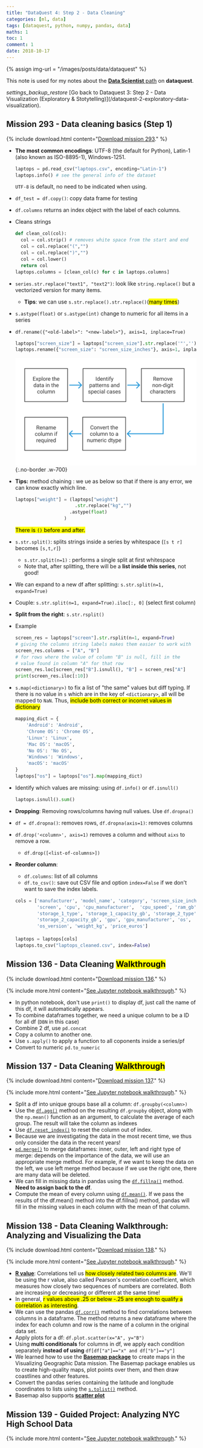 ```yaml
---
title: "DataQuest 4: Step 2 - Data Cleaning"
categories: [ml, data]
tags: [dataquest, python, numpy, pandas, data]
maths: 1
toc: 1
comment: 1
date: 2018-10-17
---
```


{% assign img-url = "/images/posts/data/dataquest" %}

This note is used for my notes about the [**Data Scientist** path](https://www.dataquest.io/path/data-scientist) on **dataquest**.

<div class="see-again">
<i class="material-icons">settings_backup_restore</i>
<span markdown="1">
[Go back to Dataquest 3: Step 2 - Data Visualization (Exploratory & Stotytelling)](/dataquest-2-exploratory-data-visualization).
</span>
</div>

## Mission 293 - Data cleaning basics (Step 1)

{% include download.html content="[Download mission 293](/files/dataquest/mission-293.pdf)." %}

- **The most common encodings**: UTF-8 (the default for Python), Latin-1 (also known as ISO-8895-1), Windows-1251.

  ~~~ python
  laptops = pd.read_csv("laptops.csv", encoding="Latin-1")
  laptops.info() # see the general info of the dataset
  ~~~

	`UTF-8` is default, no need to be indicated when using.

- `df_test = df.copy()`: copy data frame for testing
- `df.columns` returns an index object with the label of each columns.
- Cleans strings

  ~~~ python
  def clean_col(col):
    col = col.strip() # removes white space from the start and end
    col = col.replace("(","")
    col = col.replace(")","")
    col = col.lower()
    return col
  laptops.columns = [clean_col(c) for c in laptops.columns]
  ~~~

- `series.str.replace("text1", "text2")`: look like `string.replace()` but a vectorized version for many items.
  - **Tips**: we can use `s.str.replace().str.replace()`(<mark>many times</mark>)
- `s.astype(float)` or `s.astype(int)` change to numeric for all items in a series
- `df.rename({"<old-label>": "<new-label>"}, axis=1, inplace=True)`

  ~~~ python
  laptops["screen_size"] = laptops["screen_size"].str.replace('"','').astype(float)
  laptops.rename({"screen_size": "screen_size_inches"}, axis=1, inplace=True)
  ~~~

  ![Cleaning workflow](/images/posts/data/dataquest/cleaning_workflow.svg){:.no-border .w-700}

- **Tips:** method chaining : we ue as below so that if there is any error, we can know exactly which line.

	~~~ python
  laptops["weight"] = (laptops["weight"]
             			  .str.replace("kg","")
                        .astype(float)
	                  )
	~~~

	<mark>There is `()` before and after.</mark>

- `s.str.split()`: splits strings inside a series by whitespace (`[s t r]` becomes `[s,t,r]`)
	- `s.str.split(n=1)` : performs a single split at first whitespace
	- Note that, after splitting, there will be a **list inside this series**, not good!
- We can expand to a new df after splitting: `s.str.split(n=1, expand=True)`
- Couple: `s.str.split(n=1, expand=True).iloc[:, 0]` (select first column)
- **Split from the right**: `s.str.rsplit()`
- Example

  ~~~ python
  screen_res = laptops["screen"].str.rsplit(n=1, expand=True)
  # giving the columns string labels makes them easier to work with
  screen_res.columns = ["A", "B"]
  # for rows where the value of column "B" is null, fill in the
  # value found in column "A" for that row
  screen_res.loc[screen_res["B"].isnull(), "B"] = screen_res["A"]
  print(screen_res.iloc[:10])
  ~~~

- `s.map(<dictionary>)` to fix a list of "the same" values but diff typing. If there is no value in `s` which are in the key of `<dictionary>`, all will be mapped to `NaN`. Thus, <mark>include both correct or incorret values in dictionary</mark>

  ~~~ python
  mapping_dict = {
      'Android': 'Android',
      'Chrome OS': 'Chrome OS',
      'Linux': 'Linux',
      'Mac OS': 'macOS',
      'No OS': 'No OS',
      'Windows': 'Windows',
      'macOS': 'macOS'
  }
  laptops["os"] = laptops["os"].map(mapping_dict)
  ~~~

- Identify which values are missing: using `df.info()` or `df.isnull()`

  ~~~ python
  laptops.isnull().sum()
  ~~~

- **Dropping**: Removing rows/columns having null values. Use `df.dropna()`
- `df = df.dropna()`: removes rows, `df.dropna(axis=1)`: removes columns
- `df.drop('<column>', axis=1)` removes a column and without `aixs` to remove a row.

  - `df.drop([<list-of-columns>])`
- **Reorder column**:
	- `df.columns`: list of all columns
	- `df.to_csv()`: save out CSV file and option `index=False` if we don't want to save the index labels.

  ~~~ python
  cols = ['manufacturer', 'model_name', 'category', 'screen_size_inches',
          'screen', 'cpu', 'cpu_manufacturer',  'cpu_speed', 'ram_gb',
          'storage_1_type', 'storage_1_capacity_gb', 'storage_2_type',
          'storage_2_capacity_gb', 'gpu', 'gpu_manufacturer', 'os',
          'os_version', 'weight_kg', 'price_euros']

  laptops = laptops[cols]
  laptops.to_csv("laptops_cleaned.csv", index=False)
  ~~~

## Mission 136 - Data Cleaning <mark>Walkthrough</mark>

{% include download.html content="[Download mission 136](/files/dataquest/mission-136.pdf)." %}

{% include more.html content="[See Jupyter notebook walkthrough](https://github.com/dinhanhthi/ML-self-teaching/tree/master/dataquest-data-scientist/step2/data_cleaning)." %}

- In python notebook, don't use `print()` to display df, just call the name of this df, it will automatically appears.
- To combine dataframes together, we need a unique column to be a ID for all df (`DBN` in this case)
- Combine 2 df, use `pd.concat`
- Copy a column to another one.
- Use `s.apply()` to apply a function to all coponents inside a series/pf
- Convert to numeric `pd.to_numeric`

## Mission 137 - Data Cleaning <mark>Walkthrough</mark>

{% include download.html content="[Download mission 137](/files/dataquest/mission-137.pdf)." %}

{% include more.html content="[See Jupyter notebook walkthrough](https://github.com/dinhanhthi/ML-self-teaching/tree/master/dataquest-data-scientist/step2/data_cleaning)." %}

- Split a df into unique groups base all a column: `df.groupby(<column>)`
- Use the [`df.agg()`](http://pandas.pydata.org/pandas-docs/stable/groupby.html#aggregation) method on the resulting `df.groupby` object, along with the `np.mean()` function as an argument, to calculate the average of each group. The result will take the column as indexes
- Use [`df.reset_index()`](http://pandas.pydata.org/pandas-docs/stable/generated/pandas.DataFrame.reset_index.html) to reset the column out of index.
- Because we are investigating the data in the most recent time, we thus only consider the data in the recent years!
- [`pd.merge()`](http://pandas.pydata.org/pandas-docs/stable/generated/pandas.DataFrame.merge.html) to merge dataframes: inner, outer, left and right type of merge: depends on the importance of the data, we will use an appropriate merge method. For example, if we want to keep the data on the left, we use left merge method because if we use the right one, there are many data will be deleted.
- We can fill in missing data in pandas using the [`df.fillna()`](http://pandas.pydata.org/pandas-docs/stable/generated/pandas.DataFrame.fillna.html) method. **Need to assign back to the df**.
- Compute the mean of every column using [`df.mean()`](http://pandas.pydata.org/pandas-docs/stable/generated/pandas.DataFrame.mean.html). If we pass the results of the df.mean() method into the df.fillna() method, pandas will fill in the missing values in each column with the mean of that column. 


## Mission 138 - Data Cleaning Walkthrough: Analyzing and Visualizing the Data

{% include download.html content="[Download mission 138](/files/dataquest/mission-137.pdf)." %}

{% include more.html content="[See Jupyter notebook walkthrough](https://github.com/dinhanhthi/ML-self-teaching/tree/master/dataquest-data-scientist/step2/data_cleaning)." %}

- **[R value](https://en.wikipedia.org/wiki/Pearson_correlation_coefficient)**: Correlations tell us <mark>how closely related two columns are</mark>. We'll be using the r value, also called Pearson's correlation coefficient, which measures how closely two sequences of numbers are correlated. Both are increasing or decreasing or different at the same time!
- In general, <mark>r values above .25 or below -.25 are enough to qualify a correlation as interesting</mark>.
- We can use the pandas [`df.corr()`](http://pandas.pydata.org/pandas-docs/stable/generated/pandas.DataFrame.corr.html) method to find correlations between columns in a dataframe. The method returns a new dataframe where the index for each column and row is the name of a column in the original data set.
- Apply plots for a df: `df.plot.scatter(x="A", y="B")`
- Using **multi conditionals** for columns in df, we apply each condition separately **instead of using** `df[df["a"]=="x" and df["b"]=="y"]`
- We learned how to use the [**Basemap package**](http://matplotlib.org/basemap/) to create maps in the Visualizing Geographic Data mission. The Basemap package enables us to create high-quality maps, plot points over them, and then draw coastlines and other features.
- Convert the pandas series containing the latitude and longitude coordinates to lists using the [`s.tolist()`](http://pandas.pydata.org/pandas-docs/stable/generated/pandas.Series.tolist.html) method.
- Basemap also supports **[scatter plot](http://matplotlib.org/basemap/api/basemap_api.html#mpl_toolkits.basemap.Basemap.scatter)**

## Mission 139 - Guided Project: Analyzing NYC High School Data

{% include more.html content="[See Jupyter notebook walkthrough](https://github.com/dinhanhthi/ML-self-teaching/tree/master/dataquest-data-scientist/step2/data_cleaning)." %}




